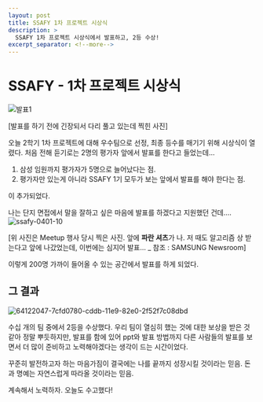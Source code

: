 ```yaml
---
layout: post
title: SSAFY 1차 프로젝트 시상식
description: >
  SSAFY 1차 프로젝트 시상식에서 발표하고, 2등 수상!
excerpt_separator: <!--more-->
---
```


<!--more-->

# SSAFY - 1차 프로젝트 시상식

![발표1](https://user-images.githubusercontent.com/27988544/64121646-699d6c80-cdda-11e9-8fac-6616ff00ed18.jpg)

[발표를 하기 전에 긴장되서 다리 풀고 있는데 찍힌 사진]

오늘 2학기 1차 프로젝트에 대해 우수팀으로 선정, 최종 등수를 매기기 위해 시상식이 열렸다.
처음 전해 듣기로는 2명의 평가자 앞에서 발표를 한다고 들었는데...

1. 삼성 임원까지 평가자가 5명으로 늘어났다는 점.
2. 평가자만 있는게 아니라 SSAFY 1기 모두가 보는 앞에서 발표를 해야 한다는 점.

이 추가되었다.

나는 단지 면접에서 말을 잘하고 싶은 마음에 발표를 하겠다고 지원했던 건데....
![ssafy-0401-10](https://user-images.githubusercontent.com/27988544/64121399-b5034b00-cdd9-11e9-91fa-79f37f8cad95.jpg)

[위 사진은 Meetup 행사 당시 찍은 사진. 앞에 <b>파란 셔츠</b>가 나. 저 때도 알고리즘 상 받는다고 앞에 나갔었는데, 이번에는 심지어 발표... _ 참조 : SAMSUNG Newsroom]

이렇게 200명 가까이 들어올 수 있는 공간에서 발표를 하게 되었다.

## 그 결과

![64122047-7cfd0780-cddb-11e9-82e0-2f52f7c08dbd](https://user-images.githubusercontent.com/27988544/64575117-2c724500-d3ad-11e9-9a02-85360852155b.jpg)

수십 개의 팀 중에서 2등을 수상했다.
우리 팀이 열심히 했는 것에 대한 보상을 받은 것 같아 정말 뿌듯하지만, 발표를 함에 있어 ppt와 발표 방법까지 다른 사람들의 발표를 보면서 더 많이 준비하고 노력해야겠다는 생각이 드는 시간이었다.

꾸준히 발전하고자 하는 마음가짐이
결국에는 나를 끝까지 성장시킬 것이라는 믿음.
돈과 명예는 자연스럽게 따라올 것이라는 믿음.

계속해서 노력하자.
오늘도 수고했다!